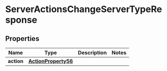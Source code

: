 

# ServerActionsChangeServerTypeResponse


## Properties

| Name | Type | Description | Notes |
|------------ | ------------- | ------------- | -------------|
|**action** | [**ActionProperty56**](ActionProperty56.md) |  |  |




